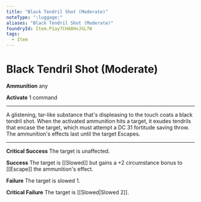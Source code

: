 ```yaml
---
title: "Black Tendril Shot (Moderate)"
noteType: ":luggage:"
aliases: "Black Tendril Shot (Moderate)"
foundryId: Item.P1ay7CHA8HxJGL7W
tags:
  - Item
---
```


# Black Tendril Shot (Moderate)

**Ammunition** any

**Activate** 1 command

* * *

A glistening, tar-like substance that's displeasing to the touch coats a black tendril shot. When the activated ammunition hits a target, it exudes tendrils that encase the target, which must attempt a DC 31 fortitude saving throw. The ammunition's effects last until the target Escapes.

* * *

**Critical Success** The target is unaffected.

**Success** The target is [[Slowed]] but gains a +2 circumstance bonus to [[Escape]] the ammunition's effect.

**Failure** The target is slowed 1.

**Critical Failure** The target is [[Slowed|Slowed 2]].

